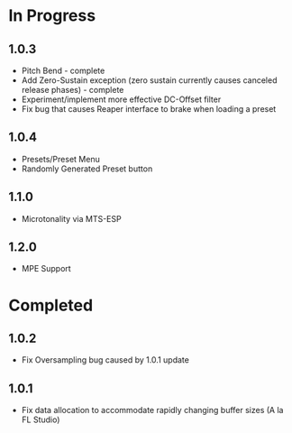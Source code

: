 # In Progress

## 1.0.3
* Pitch Bend - complete
* Add Zero-Sustain exception (zero sustain currently causes canceled release phases) - complete
* Experiment/implement more effective DC-Offset filter
* Fix bug that causes Reaper interface to brake when loading a preset

## 1.0.4
* Presets/Preset Menu
* Randomly Generated Preset button

## 1.1.0
* Microtonality via MTS-ESP

## 1.2.0
* MPE Support

# Completed

## 1.0.2
* Fix Oversampling bug caused by 1.0.1 update

## 1.0.1
* Fix data allocation to accommodate rapidly changing buffer sizes (A la FL Studio)